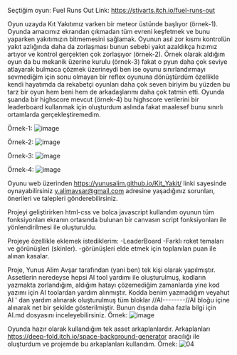 Seçtiğim oyun: Fuel Runs Out 
Link: https://stivarts.itch.io/fuel-runs-out


  Oyun uzayda Kıt Yakıtımız varken bir meteor üstünde başlıyor (örnek-1). Oyunda amacımız ekrandan çıkmadan tüm evreni keşfetmek ve bunu yaparken yakıtımızın bitmemesini sağlamak. Oyunun asıl zor kısmı kontrolün yakıt azlığında daha da zorlaşması bunun sebebi yakıt azaldıkça hızımız artıyor ve kontrol gerçekten çok zorlaşıyor (örnek-2). Örnek olarak aldığım oyun da bu mekanik üzerine kurulu (örnek-3) fakat o pyun daha çok seviye atlayarak bulmaca çözmek üzerineydi ben ise oyunu sınırlandırmayı sevmediğim için sonu olmayan bir reflex oyununa dönüştürdüm özellikle kendi hayatımda da rekabetçi oyunları daha çok seven biriyim bu yüzden bu tarz bir oyun hem beni hem de arkadaşlarımı daha çok tatmin etti. Oyunda şuanda bir highscore mevcut (örnek-4) bu highscore verilerini bir leaderboard kullanmak için oluşturdum aslında fakat maalesef bunu sınırlı ortamlarda gerçekleştiremedim.
  
  Örnek-1:
  ![image](https://github.com/user-attachments/assets/963d921e-d7ae-42be-a6fd-9ad2bcc4c504)
  
  Örnek-2: 
  ![image](https://github.com/user-attachments/assets/1f77553c-d65d-4ae4-912e-eb5a82505b11)
  
  Örnek-3: 
  ![image](https://github.com/user-attachments/assets/48b9f5ae-1aff-4390-98f5-505a76544aaa)
  
  Örnek-4: 
  ![image](https://github.com/user-attachments/assets/6edcb50e-546c-4200-9ed2-0ae9e002a2f2)
  




  
  Oyunu web üzerinden https://yunusalim.github.io/Kit_Yakit/ linki sayesinde oynayabilirsiniz y.alimavsar@gmail.com adresine yaşadığınız sorunları, önerileri ve talepleri gönderebilirsiniz.

  Projeyi geliştirirken html-css ve bolca javascript kullandım oyunun tüm fonksiyonları ekranın ortasında bulunan bir canvasın script fonksiyonları ile yönlendirilmesi ile oluşturuldu.

Projeye özellikle eklemek istediklerim:
-LeaderBoard
-Farklı roket temaları ve görünüşleri (skinler).
-görünüşleri elde etmek için toplanılan puan ile alınan kasalar.

  Proje, Yunus Alim Avşar tarafından (yani ben) tek kişi olarak yapılmıştır. Assetlerin neredeyse hepsi AI tool yardımı ile oluşturulmuş, kodların yazmakta zorlandığım, aldığım hatayı çözemediğim zamanlarda yine kod yazımı için AI toolardan yardım alınmıştır. Kodda benim yazmadığım veyahut AI ' dan yardım alınarak oluşturulmuş tüm bloklar //AI--------//AI  bloğu içine alınarak net bir şekilde gösterilmiştir. Bunun dışında daha fazla bilgi için AI.md dosyasını inceleyebilirsiniz.
  Örnek: ![image](https://github.com/user-attachments/assets/664c15e3-ed10-4549-8f1d-fb1775977797)


  Oyunda hazır olarak kullandığım tek asset arkaplanlardır. Arkaplanları https://deep-fold.itch.io/space-background-generator aracılığı ile oluşturdum ve projemde bu arkaplanları kullandım.
  Örnek: ![04](https://github.com/user-attachments/assets/8de252fc-a5e9-43da-ae59-4bfd4f66e501)
